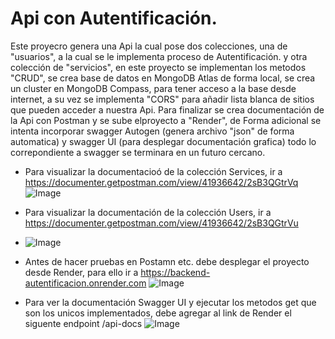 # Api con Autentificación.

Este proyecro genera una Api la cual pose dos colecciones, una de "usuarios", a la cual se le implementa proceso de Autentificación.
y otra colección de "servicios", en este proyecto se implementan los metodos "CRUD", se crea base de datos en MongoDB Atlas de forma local,
se crea un cluster en MongoDB Compass, para tener acceso a la base desde internet, a su vez se implementa "CORS" para añadir lista blanca
de sitios que pueden acceder a nuestra Api. Para finalizar se crea documentación de la Api con Postman y se sube elproyecto a "Render",
de Forma adicional se intenta incorporar swagger Autogen (genera archivo "json" de forma automatica)  y swagger UI 
(para desplegar documentación grafica) todo lo correpondiente a swagger se terminara en un futuro cercano.

- Para visualizar la documentacioó de la colección Services, ir a  https://documenter.getpostman.com/view/41936642/2sB3QGtrVq
  ![Image](https://github.com/user-attachments/assets/f4c8a3d2-cea9-464a-ad67-6944531088e9)
- Para visualizar la documentación de la colección Users, ir a https://documenter.getpostman.com/view/41936642/2sB3QGtrVu
- ![Image](https://github.com/user-attachments/assets/6e08c360-3d48-452c-8bf7-10cbb7f7426d)

- Antes de hacer pruebas en Postamn etc. debe desplegar el proyecto desde Render, para ello ir a https://backend-autentificacion.onrender.com
![Image](https://github.com/user-attachments/assets/dfa112ff-c25c-4cb0-be3b-564f1f390856) 
- Para ver la documentación Swagger UI y ejecutar los metodos get que son los unicos implementados, debe agregar al link de Render el siguente endpoint /api-docs
![Image](https://github.com/user-attachments/assets/b776fbea-5da2-4a04-9a8b-e87ce93a48d8)
  
  
